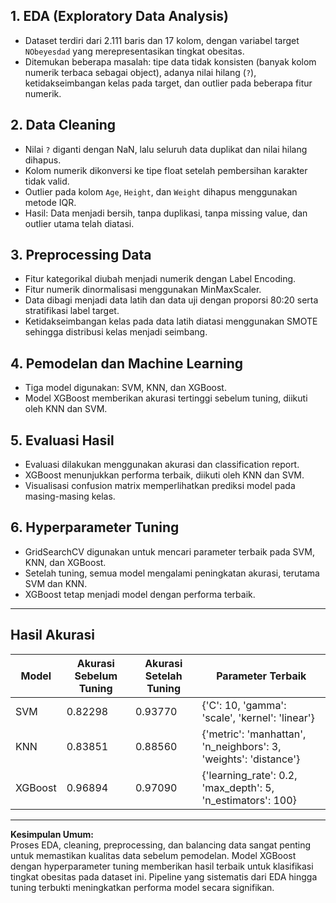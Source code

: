 ## 1. EDA (Exploratory Data Analysis)
- Dataset terdiri dari 2.111 baris dan 17 kolom, dengan variabel target `NObeyesdad` yang merepresentasikan tingkat obesitas.
- Ditemukan beberapa masalah: tipe data tidak konsisten (banyak kolom numerik terbaca sebagai object), adanya nilai hilang (`?`), ketidakseimbangan kelas pada target, dan outlier pada beberapa fitur numerik.

## 2. Data Cleaning
- Nilai `?` diganti dengan NaN, lalu seluruh data duplikat dan nilai hilang dihapus.
- Kolom numerik dikonversi ke tipe float setelah pembersihan karakter tidak valid.
- Outlier pada kolom `Age`, `Height`, dan `Weight` dihapus menggunakan metode IQR.
- Hasil: Data menjadi bersih, tanpa duplikasi, tanpa missing value, dan outlier utama telah diatasi.

## 3. Preprocessing Data
- Fitur kategorikal diubah menjadi numerik dengan Label Encoding.
- Fitur numerik dinormalisasi menggunakan MinMaxScaler.
- Data dibagi menjadi data latih dan data uji dengan proporsi 80:20 serta stratifikasi label target.
- Ketidakseimbangan kelas pada data latih diatasi menggunakan SMOTE sehingga distribusi kelas menjadi seimbang.

## 4. Pemodelan dan Machine Learning
- Tiga model digunakan: SVM, KNN, dan XGBoost.
- Model XGBoost memberikan akurasi tertinggi sebelum tuning, diikuti oleh KNN dan SVM.

## 5. Evaluasi Hasil
- Evaluasi dilakukan menggunakan akurasi dan classification report.
- XGBoost menunjukkan performa terbaik, diikuti oleh KNN dan SVM.
- Visualisasi confusion matrix memperlihatkan prediksi model pada masing-masing kelas.

## 6. Hyperparameter Tuning
- GridSearchCV digunakan untuk mencari parameter terbaik pada SVM, KNN, dan XGBoost.
- Setelah tuning, semua model mengalami peningkatan akurasi, terutama SVM dan KNN.
- XGBoost tetap menjadi model dengan performa terbaik.

---
## Hasil Akurasi
| Model   | Akurasi Sebelum Tuning | Akurasi Setelah Tuning | Parameter Terbaik                                                 |
| ------- | ---------------------- | ---------------------- | ----------------------------------------------------------------- |
| SVM     | 0.82298                | 0.93770                | {'C': 10, 'gamma': 'scale', 'kernel': 'linear'}                   |
| KNN     | 0.83851                | 0.88560                | {'metric': 'manhattan', 'n\_neighbors': 3, 'weights': 'distance'} |
| XGBoost | 0.96894                | 0.97090                | {'learning\_rate': 0.2, 'max\_depth': 5, 'n\_estimators': 100}    |

---

**Kesimpulan Umum:**  
Proses EDA, cleaning, preprocessing, dan balancing data sangat penting untuk memastikan kualitas data sebelum pemodelan. Model XGBoost dengan hyperparameter tuning memberikan hasil terbaik untuk klasifikasi tingkat obesitas pada dataset ini. Pipeline yang sistematis dari EDA hingga tuning terbukti meningkatkan performa model secara signifikan.
